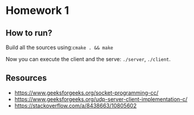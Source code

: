 # Homework 1

## How to run?
Build all the sources using:```cmake . && make```

Now you can execute the client and the serve: ```./server```, ```./client```.

## Resources
* https://www.geeksforgeeks.org/socket-programming-cc/
* https://www.geeksforgeeks.org/udp-server-client-implementation-c/
* https://stackoverflow.com/a/8438663/10805602